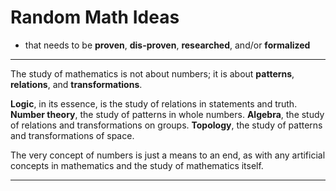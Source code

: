# Random Math Ideas

- that needs to be __proven__, __dis-proven__, __researched__, and/or __formalized__

---

The study of mathematics is not about numbers; it is about __patterns__, __relations__, and __transformations__.

__Logic__, in its essence, is the study of relations in statements and truth. __Number theory__, the study of patterns in whole numbers. __Algebra__, the study of relations and transformations on groups. __Topology__, the study of patterns and transformations of space.

The very concept of numbers is just a means to an end, as with any artificial concepts in mathematics and the study of mathematics itself.

---
